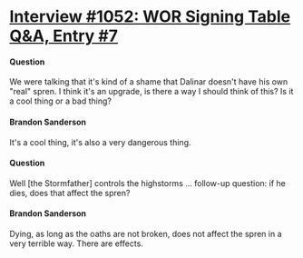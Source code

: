 # [Interview #1052: WOR Signing Table Q&A, Entry #7](https://www.theoryland.com/intvmain.php?i=1052#7)

#### Question

We were talking that it's kind of a shame that Dalinar doesn't have his own "real" spren. I think it's an upgrade, is there a way I should think of this? Is it a cool thing or a bad thing?

#### Brandon Sanderson

It's a cool thing, it's also a very dangerous thing.

#### Question

Well [the Stormfather] controls the highstorms ... follow-up question: if he dies, does that affect the spren?

#### Brandon Sanderson

Dying, as long as the oaths are not broken, does not affect the spren in a very terrible way. There are effects.

